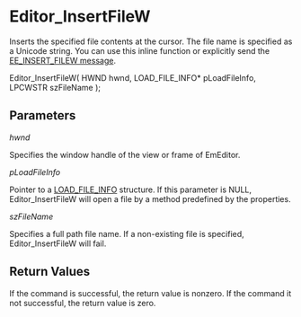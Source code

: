 # Editor\_InsertFileW

Inserts the specified file contents at the cursor. The file name is specified
as a Unicode string. You can use this inline function or explicitly send the
[EE\_INSERT\_FILEW message](../message/ee_insert_filew).

Editor\_InsertFileW( HWND hwnd, LOAD\_FILE\_INFO\* pLoadFileInfo, LPCWSTR
szFileName );

## Parameters

_hwnd_

Specifies the window handle of the view or frame of EmEditor.

_pLoadFileInfo_

Pointer to a [LOAD\_FILE\_INFO](../structure/load_file_info) structure. If this parameter is NULL, Editor\_InsertFileW
will open a file by a method predefined by the properties.

_szFileName_

Specifies a full path file name. If a non-existing file is specified, Editor\_InsertFileW
will fail.

## Return Values

If the command is successful, the return value is nonzero. If the command
it not successful, the return value is zero.
